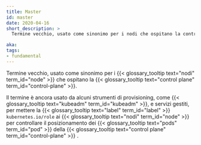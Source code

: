 ```yaml
---
title: Master
id: master
date: 2020-04-16
short_description: >
  Termine vecchio, usato come sinonimo per i nodi che ospitano la control plane.

aka:
tags:
- fundamental
---
```

 Termine vecchio, usato come sinonimo per i {{< glossary_tooltip text="nodi" term_id="node" >}} che ospitano la {{< glossary_tooltip text="control plane" term_id="control-plane" >}}.

<!--more-->
Il termine è ancora usato da alcuni strumenti di provisioning, come {{< glossary_tooltip text="kubeadm" term_id="kubeadm" >}}, e servizi gestiti, per mettere la {{< glossary_tooltip text="label" term_id="label" >}} `kubernetes.io/role` ai {{< glossary_tooltip text="nodi" term_id="node" >}} per controllare il posizionamento dei {{< glossary_tooltip text="pods" term_id="pod" >}} della {{< glossary_tooltip text="control plane" term_id="control-plane" >}} .